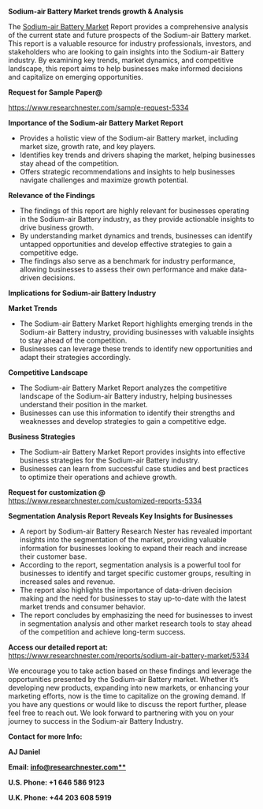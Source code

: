 ﻿<a name="_hlk169704084"></a><a name="_hlk168649135"></a><a name="_hlk167721000"></a>**Sodium-air Battery Market trends growth & Analysis**

The [Sodium-air Battery Market](https://www.researchnester.com/reports/sodium-air-battery-market/5334) Report provides a comprehensive analysis of the current state and future prospects of the Sodium-air Battery market. This report is a valuable resource for industry professionals, investors, and stakeholders who are looking to gain insights into the Sodium-air Battery industry. By examining key trends, market dynamics, and competitive landscape, this report aims to help businesses make informed decisions and capitalize on emerging opportunities.

**Request for Sample Paper@**

<https://www.researchnester.com/sample-request-5334>

**Importance of the Sodium-air Battery Market Report**

- Provides a holistic view of the Sodium-air Battery market, including market size, growth rate, and key players.
- Identifies key trends and drivers shaping the market, helping businesses stay ahead of the competition.
- Offers strategic recommendations and insights to help businesses navigate challenges and maximize growth potential.

**Relevance of the Findings**	

- The findings of this report are highly relevant for businesses operating in the Sodium-air Battery industry, as they provide actionable insights to drive business growth.
- By understanding market dynamics and trends, businesses can identify untapped opportunities and develop effective strategies to gain a competitive edge.
- The findings also serve as a benchmark for industry performance, allowing businesses to assess their own performance and make data-driven decisions.

**Implications for Sodium-air Battery  Industry**

**Market Trends**

- The Sodium-air Battery Market Report highlights emerging trends in the Sodium-air Battery industry, providing businesses with valuable insights to stay ahead of the competition.
- Businesses can leverage these trends to identify new opportunities and adapt their strategies accordingly.

**Competitive Landscape**

- The Sodium-air Battery Market Report analyzes the competitive landscape of the Sodium-air Battery industry, helping businesses understand their position in the market.
- Businesses can use this information to identify their strengths and weaknesses and develop strategies to gain a competitive edge.

**Business Strategies**

- The Sodium-air Battery Market Report provides insights into effective business strategies for the Sodium-air Battery industry.
- Businesses can learn from successful case studies and best practices to optimize their operations and achieve growth.

**Request for customization @** <https://www.researchnester.com/customized-reports-5334>

**Segmentation Analysis Report Reveals Key Insights for Businesses**

- A report by Sodium-air Battery Research Nester has revealed important insights into the segmentation of the market, providing valuable information for businesses looking to expand their reach and increase their customer base.
- According to the report, segmentation analysis is a powerful tool for businesses to identify and target specific customer groups, resulting in increased sales and revenue.
- The report also highlights the importance of data-driven decision making and the need for businesses to stay up-to-date with the latest market trends and consumer behavior.
- The report concludes by emphasizing the need for businesses to invest in segmentation analysis and other market research tools to stay ahead of the competition and achieve long-term success.

**Access our detailed report at:** <https://www.researchnester.com/reports/sodium-air-battery-market/5334>

We encourage you to take action based on these findings and leverage the opportunities presented by the Sodium-air Battery market. Whether it’s developing new products, expanding into new markets, or enhancing your marketing efforts, now is the time to capitalize on the growing demand. If you have any questions or would like to discuss the report further, please feel free to reach out. We look forward to partnering with you on your journey to success in the Sodium-air Battery Industry.

**Contact for more Info:**

**AJ Daniel**

**Email: [info@researchnester.com**](mailto:info@researchnester.com)**

**U.S. Phone: +1 646 586 9123**

**U.K. Phone: +44 203 608 5919**



